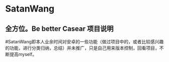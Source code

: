 # SatanWang
全方位。Be  better Casear
项目说明
-------
#SatanWang即本人业余时间对安卓的一些功能（做过项目中的，或者比较感兴趣的功能，进行分类归纳，总结）并未推广，只是自己用来版本控制，回看项目，不断提高myself。
